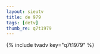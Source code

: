 ```yaml
--- 
layout: sieutv
title: de 979
tags: [detv]
thumb_re: q7t1979
---
```

{% include tvadv key="q7t1979" %} 
